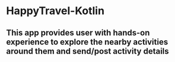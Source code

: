 # HappyTravel-Kotlin

## This app provides user with hands-on experience to explore the nearby activities around them and send/post activity details 
